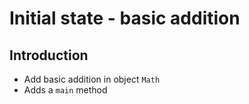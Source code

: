 # Initial state - basic addition

## Introduction

- Add basic addition in object `Math`
- Adds a `main` method

